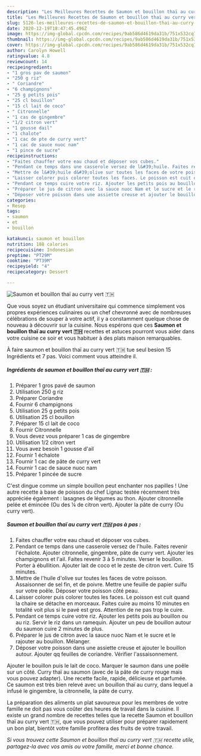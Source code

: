 ```yaml
---
description: "Les Meilleures Recettes de Saumon et bouillon thaï au curry vert 🇹🇭"
title: "Les Meilleures Recettes de Saumon et bouillon thaï au curry vert 🇹🇭"
slug: 5126-les-meilleures-recettes-de-saumon-et-bouillon-thai-au-curry-vert
date: 2020-12-19T18:47:45.496Z
image: https://img-global.cpcdn.com/recipes/9ab586d4619da31b/751x532cq70/saumon-et-bouillon-thai-au-curry-vert-🇹🇭-photo-principale-de-la-recette.jpg
thumbnail: https://img-global.cpcdn.com/recipes/9ab586d4619da31b/751x532cq70/saumon-et-bouillon-thai-au-curry-vert-🇹🇭-photo-principale-de-la-recette.jpg
cover: https://img-global.cpcdn.com/recipes/9ab586d4619da31b/751x532cq70/saumon-et-bouillon-thai-au-curry-vert-🇹🇭-photo-principale-de-la-recette.jpg
author: Carolyn Howell
ratingvalue: 4.8
reviewcount: 14
recipeingredient:
- "1 gros pav de saumon"
- "250 g riz"
- " Coriandre"
- "6 champignons"
- "25 g petits pois"
- "25 cl bouillon"
- "15 cl lait de coco"
- " Citronnelle"
- "1 cas de gingembre"
- "1/2 citron vert"
- "1 gousse dail"
- "1 chalote"
- "1 cac de pte de curry vert"
- "1 cac de sauce nuoc nam"
- "1 pince de sucre"
recipeinstructions:
- "Faites chauffer votre eau chaud et déposer vos cubes."
- "Pendant ce temps dans une casserole versez de l&#39;huile. Faites revenir l&#39;échalote. Ajouter citronnelle, gingembre, pâte de curry vert. Ajouter les champignons et l&#39;ail. Faites revenir 3 à 5 minutes. Verser le bouillon. Porter à ébullition. Ajouter lait de coco et le zeste de citron vert. Cuire 15 minutes."
- "Mettre de l&#39;huile d&#39;olive sur toutes les faces de votre poisson. Assaisonner de sel fin, et de poivre. Mettre une feuille de papier sulfu sur votre poêle. Déposer votre poisson côté peau."
- "Laisser colorer puis colorer toutes les faces. Le poisson est cuit quand la chaire se détache en morceaux. Faites cuire au moins 10 minutes en totalité voit plus si le pavé est gros. Attention de ne pas trop le cuire."
- "Pendant ce temps cuire votre riz. Ajouter les petits pois au bouillon ou au riz. Servir le riz dans un ramequin. Ajouter un peu de bouillon autour du saumon cuire 2 minutes de plus."
- "Préparer le jus de citron avec la sauce nuoc Nam et le sucre et le rajouter au bouillon. Mélanger."
- "Déposer votre poisson dans une assiette creuse et ajouter le bouillon autour. Ajouter qq feuilles de coriandre. Vérifier l&#39;assaisonnement."
categories:
- Resep
tags:
- saumon
- et
- bouillon

katakunci: saumon et bouillon 
nutrition: 188 calories
recipecuisine: Indonesian
preptime: "PT29M"
cooktime: "PT39M"
recipeyield: "4"
recipecategory: Dessert

---
```



![Saumon et bouillon thaï au curry vert 🇹🇭](https://img-global.cpcdn.com/recipes/9ab586d4619da31b/751x532cq70/saumon-et-bouillon-thai-au-curry-vert-🇹🇭-photo-principale-de-la-recette.jpg)

Que vous soyez un étudiant universitaire qui commence simplement vos propres expériences culinaires ou un chef chevronné avec de nombreuses célébrations de souper à votre actif, il y a constamment quelque chose de nouveau à découvrir sur la cuisine. Nous espérons que ces <strong> Saumon et bouillon thaï au curry vert 🇹🇭 </strong> recettes et astuces pourront vous aider dans votre cuisine ce soir et vous habituer à des plats maison remarquables.

<!--inarticleads1-->

À faire saumon et bouillon thaï au curry vert 🇹🇭 tue seul besion 15 Ingrédients et 7 pas. Voici comment vous atteindre il.

##### Ingrédients de saumon et bouillon thaï au curry vert 🇹🇭 :

1. Préparer 1 gros pavé de saumon
1. Utilisation 250 g riz
1. Préparer  Coriandre
1. Fournir 6 champignons
1. Utilisation 25 g petits pois
1. Utilisation 25 cl bouillon
1. Préparer 15 cl lait de coco
1. Fournir  Citronnelle
1. Vous devez vous préparer 1 cas de gingembre
1. Utilisation 1/2 citron vert
1. Vous avez besoin 1 gousse d&#39;ail
1. Fournir 1 échalote
1. Fournir 1 cac de pâte de curry vert
1. Fournir 1 cac de sauce nuoc nam
1. Préparer 1 pincée de sucre


C&#39;est dingue comme un simple bouillon peut enchanter nos papilles ! Une autre recette à base de poisson du chef Lignac testée récemment très appréciée également : lasagnes de légumes au thon. Ajouter citronnelle pelée et émincée (Ou des ¼ de citron vert). Ajouter la pâte de curry (Ou curry vert). 

<!--inarticleads2-->

##### Saumon et bouillon thaï au curry vert 🇹🇭 pas à pas :

1. Faites chauffer votre eau chaud et déposer vos cubes.
1. Pendant ce temps dans une casserole versez de l&#39;huile. Faites revenir l&#39;échalote. Ajouter citronnelle, gingembre, pâte de curry vert. Ajouter les champignons et l&#39;ail. Faites revenir 3 à 5 minutes. Verser le bouillon. Porter à ébullition. Ajouter lait de coco et le zeste de citron vert. Cuire 15 minutes.
1. Mettre de l&#39;huile d&#39;olive sur toutes les faces de votre poisson. Assaisonner de sel fin, et de poivre. Mettre une feuille de papier sulfu sur votre poêle. Déposer votre poisson côté peau.
1. Laisser colorer puis colorer toutes les faces. Le poisson est cuit quand la chaire se détache en morceaux. Faites cuire au moins 10 minutes en totalité voit plus si le pavé est gros. Attention de ne pas trop le cuire.
1. Pendant ce temps cuire votre riz. Ajouter les petits pois au bouillon ou au riz. Servir le riz dans un ramequin. Ajouter un peu de bouillon autour du saumon cuire 2 minutes de plus.
1. Préparer le jus de citron avec la sauce nuoc Nam et le sucre et le rajouter au bouillon. Mélanger.
1. Déposer votre poisson dans une assiette creuse et ajouter le bouillon autour. Ajouter qq feuilles de coriandre. Vérifier l&#39;assaisonnement.


Ajouter le bouillon puis le lait de coco. Marquer le saumon dans une poêle sur un côté. Curry thaï au saumon (avec de la pâte de curry rouge mais vous pouvez adapter). Une recette facile, rapide, délicieuse et parfumée. Ce saumon est très bien relevé avec un bouillon thaï au curry, dans lequel a infusé le gingembre, la citronnelle, la pâte de curry. 

<!--inarticleads1-->

<p>
La préparation des aliments un plat savoureux pour les membres de votre famille ne doit pas vous coûter des heures de travail dans la cuisine. Il existe un grand nombre de recettes telles que la recette Saumon et bouillon thaï au curry vert 🇹🇭, que vous pouvez utiliser pour préparer rapidement un bon plat, bientôt votre famille profitera des fruits de votre travail.
</p>

<p>
<i>Si vous trouvez cette Saumon et bouillon thaï au curry vert 🇹🇭 recette utile, partagez-la avec vos amis ou votre famille, merci et bonne chance.</i>
</p>

